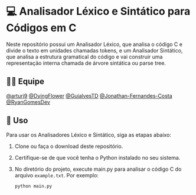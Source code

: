 # 💻 Analisador Léxico e Sintático para Códigos em C

Neste repositório possui um Analisador Léxico, que analisa o código C e divide o texto em unidades chamadas tokens, e um Analisador Sintático, que analisa a estrutura gramatical do código e vai construir uma representação interna chamada de árvore sintática ou parse tree.

## 🧑‍💻 Equipe
[@arturj9](https://github.com/arturj9)
[@DyingFlower](https://github.com/DyingFlower)
[@GuialvesTD](https://github.com/GuialvesTD)
[@Jonathan-Fernandes-Costa](https://github.com/Jonathan-Fernandes-Costa)
[@RyanGomesDev](https://github.com/RyanGomesDev)

## 🔧 Uso

Para usar os Analisadores Léxico e Sintático, siga as etapas abaixo:

1. Clone ou faça o download deste repositório.

2. Certifique-se de que você tenha o Python instalado no seu sistema.

3. No diretório do projeto, execute main.py para analisar o código C do arquivo `example.txt`. Por exemplo:

   ```python
   python main.py
